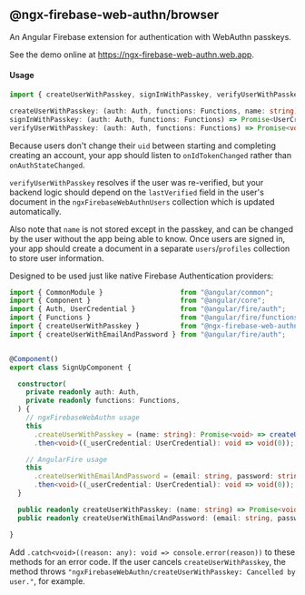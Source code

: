## @ngx-firebase-web-authn/browser
An Angular Firebase extension for authentication with WebAuthn passkeys.

See the demo online at https://ngx-firebase-web-authn.web.app.
#### Usage
```ts
import { createUserWithPasskey, signInWithPasskey, verifyUserWithPasskey } from "@ngx-firebase-web-authn/browser";

createUserWithPasskey: (auth: Auth, functions: Functions, name: string) => Promise<UserCredential>;
signInWithPasskey: (auth: Auth, functions: Functions) => Promise<UserCredential>;
verifyUserWithPasskey: (auth: Auth, functions: Functions) => Promise<void>;
```
Because users don't change their `uid` between starting and completing creating an account, your app should listen to `onIdTokenChanged` rather than `onAuthStateChanged`.

`verifyUserWithPasskey` resolves if the user was re-verified, but your backend logic should depend on the `lastVerified` field in the user's document in the `ngxFirebaseWebAuthnUsers` collection which is updated automatically.

Also note that `name` is not stored except in the passkey, and can be changed by the user without the app being able to know. Once users are signed in, your app should create a document in a separate `users`/`profiles` collection to store user information.

Designed to be used just like native Firebase Authentication providers:
```ts
import { CommonModule }                   from "@angular/common";
import { Component }                      from "@angular/core";
import { Auth, UserCredential }           from "@angular/fire/auth";
import { Functions }                      from "@angular/fire/functions";
import { createUserWithPasskey }          from "@ngx-firebase-web-authn/browser";
import { createUserWithEmailAndPassword } from "@angular/fire/auth";


@Component()
export class SignUpComponent {

  constructor(
    private readonly auth: Auth,
    private readonly functions: Functions,
  ) {
    // ngxFirebaseWebAuthn usage
    this
      .createUserWithPasskey = (name: string): Promise<void> => createUserWithPasskey(auth, functions, name)
      .then<void>((_userCredential: UserCredential): void => void(0));

    // AngularFire usage
    this
      .createUserWithEmailAndPassword = (email: string, password: string): Promise<void> => createUserWithEmailAndPassword(auth, email, password)
      .then<void>((_userCredential: UserCredential): void => void(0));
  }

  public readonly createUserWithPasskey: (name: string) => Promise<void>;
  public readonly createUserWithEmailAndPassword: (email: string, password: string) => Promise<void>;

}
```
Add `.catch<void>((reason: any): void => console.error(reason))` to these methods for an error code. If the user cancels `createUserWithPasskey`, the method throws `"ngxFirebaseWebAuthn/createUserWithPasskey: Cancelled by user."`, for example.
